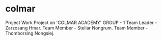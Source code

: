 # colmar
Project Work
Project on 'COLMAR ACADEMY' 
GROUP - 1
Team Leader - Zarzosang Hmar.
Team Member - Stellar Nongrum.
Team Member - Thomborsing Nongsiej.
